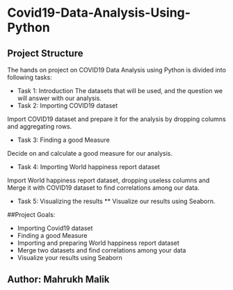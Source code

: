 # Covid19-Data-Analysis-Using-Python
## Project Structure

The hands on project on COVID19 Data Analysis using Python is divided into following tasks:
*  Task 1: Introduction
The datasets that will be used, and the question we will answer with our analysis. 
*  Task 2: Importing COVID19 dataset 

Import COVID19 dataset and prepare it for the analysis by dropping columns and aggregating rows.
*  Task 3: Finding a good Measure 

Decide on and calculate a good measure for our analysis.
*  Task 4: Importing World happiness report dataset 

Import World happiness report dataset, dropping useless columns and Merge it with COVID19 dataset to find correlations among our data.
*  Task 5: Visualizing the results 
**  Visualize our results using Seaborn.

##Project Goals:
*  Importing Covid19 dataset
*  Finding a good Measure
*  Importing and preparing World happiness report dataset
*  Merge two datasets and find correlations among your data
*  Visualize your results using Seaborn 


## Author: Mahrukh Malik
